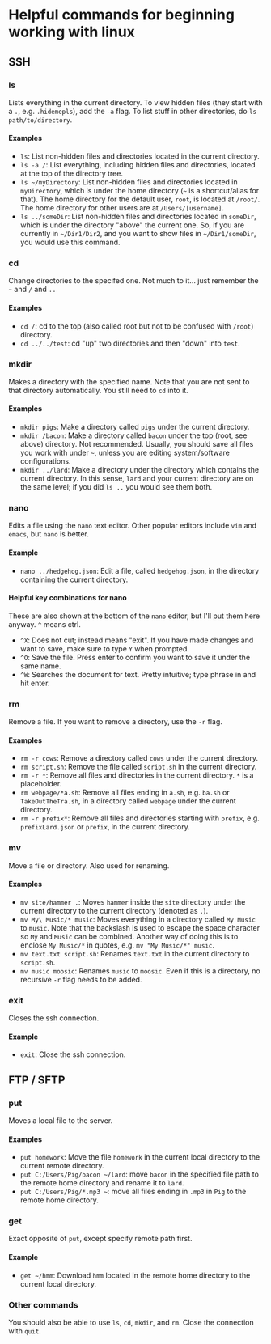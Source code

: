 # Helpful commands for beginning working with linux  

## SSH

### ls  

Lists everything in the current directory. To view hidden files (they start with a `.`, e.g. `.hidemepls`), add the `-a` flag. To list stuff in other directories, do `ls path/to/directory`.  

#### Examples  

- `ls`: List non-hidden files and directories located in the current directory.
- `ls -a /`: List everything, including hidden files and directories, located at the top of the directory tree.  
- `ls ~/myDirectory`: List non-hidden files and directories located in `myDirectory`, which is under the home directory (`~` is a shortcut/alias for that). The home directory for the default user, `root`, is located at `/root/`. The home directory for other users are at `/Users/[username]`.  
- `ls ../someDir`: List non-hidden files and directories located in `someDir`, which is under the directory "above" the current one. So, if you are currently in `~/Dir1/Dir2`, and you want to show files in `~/Dir1/someDir`, you would use this command.  

### cd  

Change directories to the specifed one. Not much to it... just remember the `~` and `/` and `..`  

#### Examples  

- `cd /`: cd to the top (also called root but not to be confused with `/root`) directory.  
- `cd ../../test`: cd "up" two directories and then "down" into `test`.  

### mkdir  

Makes a directory with the specified name. Note that you are not sent to that directory automatically. You still need to `cd` into it.

#### Examples  

- `mkdir pigs`: Make a directory called `pigs` under the current directory.  
- `mkdir /bacon`: Make a directory called `bacon` under the top (root, see above) directory. Not recommended. Usually, you should save all files you work with under `~`, unless you are editing system/software configurations.  
- `mkdir ../lard`: Make a directory under the directory which contains the current directory. In this sense, `lard` and your current directory are on the same level; if you did `ls ..` you would see them both.  

### nano  

Edits a file using the `nano` text editor. Other popular editors include `vim` and `emacs`, but `nano` is better.  

#### Example  

- `nano ../hedgehog.json`: Edit a file, called `hedgehog.json`, in the directory containing the current directory.  

#### Helpful key combinations for nano  

These are also shown at the bottom of the `nano` editor, but I'll put them here anyway. `^` means ctrl.  
- `^X`: Does not cut; instead means "exit". If you have made changes and want to save, make sure to type `Y` when prompted.  
- `^O`: Save the file. Press enter to confirm you want to save it under the same name.  
- `^W`: Searches the document for text.  Pretty intuitive; type phrase in and hit enter.  

### rm  

Remove a file. If you want to remove a directory, use the `-r` flag.  

#### Examples  

- `rm -r cows`: Remove a directory called `cows` under the current directory.  
- `rm script.sh`: Remove the file called `script.sh` in the current directory.  
- `rm -r *`: Remove all files and directories in the current directory. `*` is a placeholder.  
- `rm webpage/*a.sh`: Remove all files ending in `a.sh`, e.g. `ba.sh` or `TakeOutTheTra.sh`, in a directory called `webpage` under the current directory.  
- `rm -r prefix*`: Remove all files and directories starting with `prefix`, e.g. `prefixLard.json` or `prefix`, in the current directory.  

### mv  

Move a file or directory. Also used for renaming.  

#### Examples  

- `mv site/hammer .`: Moves `hammer` inside the `site` directory under the current directory to the current directory (denoted as `.`).  
- `mv My\ Music/* music`: Moves everything in a directory called `My Music` to `music`. Note that the backslash is used to escape the space character so `My` and `Music` can be combined. Another way of doing this is to enclose `My Music/*` in quotes, e.g. `mv "My Music/*" music`.  
- `mv text.txt script.sh`: Renames `text.txt` in the current directory to `script.sh`.  
- `mv music moosic`: Renames `music` to `moosic`. Even if this is a directory, no recursive `-r` flag needs to be added.  

### exit

Closes the ssh connection.  

#### Example

- `exit`: Close the ssh connection.  



## FTP / SFTP

### put  

Moves a local file to the server.  

#### Examples

- `put homework`: Move the file `homework` in the current local directory to the current remote directory.  
- `put C:/Users/Pig/bacon ~/lard`: move `bacon` in the specified file path to the remote home directory and rename it to `lard`.  
-  `put C:/Users/Pig/*.mp3 ~`: move all files ending in `.mp3` in `Pig` to the remote home directory.

### get  

Exact opposite of `put`, except specify remote path first.  

#### Example  

- `get ~/hmm`: Download `hmm` located in the remote home directory to the current local directory.  

### Other commands  

You should also be able to use `ls`, `cd`, `mkdir`, and `rm`. Close the connection with `quit`.
